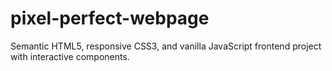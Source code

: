 # pixel-perfect-webpage
Semantic HTML5, responsive CSS3, and vanilla JavaScript frontend project with interactive components.
